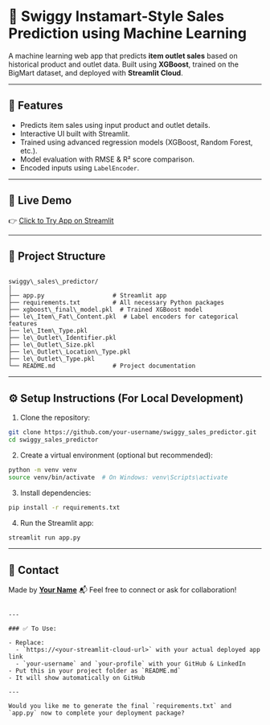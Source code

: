 
# 🛒 Swiggy Instamart-Style Sales Prediction using Machine Learning

A machine learning web app that predicts **item outlet sales** based on historical product and outlet data. Built using **XGBoost**, trained on the BigMart dataset, and deployed with **Streamlit Cloud**.

---

## 📌 Features

- Predicts item sales using input product and outlet details.
- Interactive UI built with Streamlit.
- Trained using advanced regression models (XGBoost, Random Forest, etc.).
- Model evaluation with RMSE & R² score comparison.
- Encoded inputs using `LabelEncoder`.

---

## 🚀 Live Demo

👉 [Click to Try App on Streamlit]([https://<your-streamlit-cloud-url](https://swiggysalespredictor-58tlpumxyim6ux5a4oiikh.streamlit.app/)>)

---

## 📁 Project Structure

```

swiggy\_sales\_predictor/
│
├── app.py                   # Streamlit app
├── requirements.txt         # All necessary Python packages
├── xgboost\_final\_model.pkl  # Trained XGBoost model
├── le\_Item\_Fat\_Content.pkl  # Label encoders for categorical features
├── le\_Item\_Type.pkl
├── le\_Outlet\_Identifier.pkl
├── le\_Outlet\_Size.pkl
├── le\_Outlet\_Location\_Type.pkl
├── le\_Outlet\_Type.pkl
└── README.md                # Project documentation

````

---

## ⚙️ Setup Instructions (For Local Development)

1. Clone the repository:
```bash
git clone https://github.com/your-username/swiggy_sales_predictor.git
cd swiggy_sales_predictor
````

2. Create a virtual environment (optional but recommended):

```bash
python -m venv venv
source venv/bin/activate  # On Windows: venv\Scripts\activate
```

3. Install dependencies:

```bash
pip install -r requirements.txt
```

4. Run the Streamlit app:

```bash
streamlit run app.py
```

---

## 📧 Contact

Made by **[Your Name](https://www.linkedin.com/in/your-profile/)**
📬 Feel free to connect or ask for collaboration!

```

---

### ✅ To Use:

- Replace:
  - `https://<your-streamlit-cloud-url>` with your actual deployed app link
  - `your-username` and `your-profile` with your GitHub & LinkedIn
- Put this in your project folder as `README.md`
- It will show automatically on GitHub

---

Would you like me to generate the final `requirements.txt` and `app.py` now to complete your deployment package?
```
